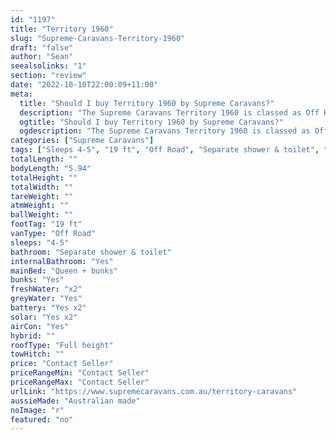 ```yaml
---
id: "1197"
title: "Territory 1960"
slug: "Supreme-Caravans-Territory-1960"
draft: "false"
author: "Sean"
seealsolinks: "1"
section: "review"
date: "2022-10-10T22:00:09+11:00"
meta:
  title: "Should I buy Territory 1960 by Supreme Caravans?"
  description: "The Supreme Caravans Territory 1960 is classed as Off Road, and sleeps 4-5 people. It is Australian made and comes in at 19 ft. It generally has Separate shower & toilet."
  ogtitle: "Should I buy Territory 1960 by Supreme Caravans?"
  ogdescription: "The Supreme Caravans Territory 1960 is classed as Off Road, and sleeps 4-5 people. It is Australian made and comes in at 19 ft. It generally has Separate shower & toilet."
categories: ["Supreme Caravans"]
tags: ["Sleeps 4-5", "19 ft", "Off Road", "Separate shower & toilet", "Full height", "Price Unknown"]
totalLength: ""
bodyLength: "5.94"
totalHeight: ""
totalWidth: ""
tareWeight: ""
atmWeight: ""
ballWeight: ""
footTag: "19 ft"
vanType: "Off Road"
sleeps: "4-5"
bathroom: "Separate shower & toilet"
internalBathroom: "Yes"
mainBed: "Queen + bunks"
bunks: "Yes"
freshWater: "x2"
greyWater: "Yes"
battery: "Yes x2"
solar: "Yes x2"
airCon: "Yes"
hybrid: ""
roofType: "Full height"
towHitch: ""
price: "Contact Seller"
priceRangeMin: "Contact Seller"
priceRangeMax: "Contact Seller"
urlLink: "https://www.supremecaravans.com.au/territory-caravans"
aussieMade: "Australian made"
noImage: "r"
featured: "no"
---
```

